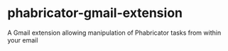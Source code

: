 # phabricator-gmail-extension
A Gmail extension allowing manipulation of Phabricator tasks from within your email
